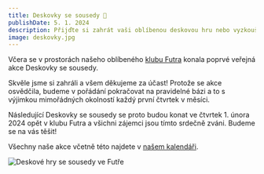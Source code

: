```yaml
---
title: Deskovky se sousedy 🎲
publishDate: 5. 1. 2024
description: Přijďte si zahrát vaši oblíbenou deskovou hru nebo vyzkoušet něco nového.
image: deskovky.jpg
---
```


Včera se v prostorách našeho oblíbeného <a href="https://www.futra.cz/" target="_blank" rel="noopener noreferer">klubu Futra</a> konala poprvé veřejná akce Deskovky se sousedy.

Skvěle jsme si zahráli a všem děkujeme za účast! Protože se akce osvědčila, budeme v pořádání pokračovat na pravidelné bázi a to s výjimkou mimořádných okolností každý první čtvrtek v měsíci.

Následující Deskovky se sousedy se proto budou konat ve čtvrtek 1. února 2024 opět v klubu Futra a všichni zájemci jsou tímto srdečně zváni. Budeme se na vás těšit!

Všechny naše akce včetně této najdete v [našem kalendáři](/kalendar).

![Deskové hry se sousedy ve Futře](/img/photos/24-01-04-deskovky.jpg "Deskové hry se sousedy ve Futře")
